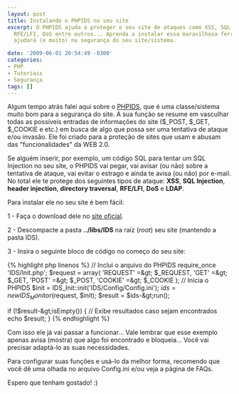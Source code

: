 ```yaml
---
layout: post
title: Instalando o PHPIDS no seu site
excerpt: O PHPIDS ajuda a proteger o seu site de ataques como XSS, SQL Injection,
  RFE/LFI, DoS entre outros... Aprenda a instalar essa maravilhosa ferramenta que
  ajudará (e muito) na segurança do seu site/sistema.

date: '2009-06-01 20:54:49 -0300'
categories:
- PHP
- Tutoriais
- Segurança
tags: []
---
```

Algum tempo atrás falei aqui sobre o [PHPIDS](http://phpids.org/), que é uma classe/sistema muito bom para a segurança do site. A sua função se resume em vasculhar todas as possíveis entradas de informações do site ($_POST, $_GET, $_COOKIE e etc.) em busca de algo que possa ser uma tentativa de ataque e/ou invasão. Ele foi criado para a proteção de sites que usam e abusam das "funcionalidades" da WEB 2.0.

Se alguém inserir, por exemplo, um código SQL para tentar um SQL Injection no seu site, o PHPIDS vai pegar, vai avisar (ou não) sobre a tentativa de ataque, vai evitar o estrago e ainda te avisa (ou não) por e-mail. No total ele te protege dos seguintes tipos de ataque: <strong>XSS</strong>, <strong>SQL Injection</strong>, <strong>header injection</strong>, <strong>directory traversal</strong>, <strong>RFE/LFI</strong>, <strong>DoS</strong> e <strong>LDAP</strong>.

Para instalar ele no seu site é bem fácil:

1 - Faça o download dele no [site oficial](http://phpids.org/downloads/).

2 - Descompacte a pasta <strong>../libs/IDS</strong> na raiz (<em>root</em>) seu site (mantendo a pasta IDS).

3 - Insira o seguinte bloco de código no começo do seu site:


{% highlight php linenos %}
// Inclui o arquivo do PHPIDS
require_once 'IDS/Init.php';
$request = array(
'REQUEST' =&amp;gt; $_REQUEST,
'GET' =&amp;gt; $_GET,
'POST' =&amp;gt; $_POST,
'COOKIE' =&amp;gt; $_COOKIE
);
// Inicia o PHPIDS
$init = IDS_Init::init('IDS/Config/Config.ini');
$ids = new IDS_Monitor($request, $init);
$result = $ids-&amp;gt;run();

if (!$result-&amp;gt;isEmpty()) {
// Exibe resultados caso sejam encontrados
echo $result;
}
{% endhighlight %}

Com isso ele já vai passar a funcionar... Vale lembrar que esse exemplo apenas avisa (mostra) que algo foi encontrado e bloqueia... Você vai  precisar adaptá-lo as suas necessidades.

Para configurar suas funções e usá-lo da melhor forma, recomendo que você dê uma olhada no arquivo Config.ini e/ou veja a <span class="removed_link" title="http://php-ids.org/faq/">página de FAQs</span>.

Espero que tenham gostado! :)

